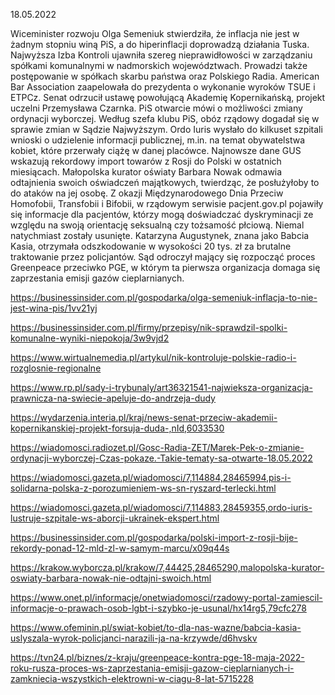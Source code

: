 18.05.2022

Wiceminister rozwoju Olga Semeniuk stwierdziła, że inflacja nie jest w żadnym stopniu winą PiS, a do hiperinflacji doprowadzą działania Tuska. Najwyższa Izba Kontroli ujawniła szereg nieprawidłowości w zarządzaniu spółkami komunalnymi w nadmorskich województwach. Prowadzi także postępowanie w spółkach skarbu państwa oraz Polskiego Radia. American Bar Association zaapelowała do prezydenta o wykonanie wyroków TSUE i ETPCz. Senat odrzucił ustawę powołującą Akademię Kopernikańską, projekt uczelni Przemysława Czarnka. PiS otwarcie mówi o możliwości zmiany ordynacji wyborczej. Według szefa klubu PiS, obóz rządowy dogadał się w sprawie zmian w Sądzie Najwyższym. Ordo Iuris wysłało do kilkuset szpitali wnioski o udzielenie informacji publicznej, m.in. na temat obywatelstwa kobiet, które przerwały ciążę w danej placówce. Najnowsze dane GUS wskazują rekordowy import towarów z Rosji do Polski w ostatnich miesiącach. Małopolska kurator oświaty Barbara Nowak odmawia odtajnienia swoich oświadczeń majątkowych, twierdząc, że posłużyłoby to do ataków na jej osobę. Z okazji Międzynarodowego Dnia Przeciw Homofobii, Transfobii i Bifobii, w rządowym serwisie pacjent.gov.pl pojawiły się informacje dla pacjentów, którzy mogą doświadczać dyskryminacji ze względu na swoją orientację seksualną czy tożsamość płciową. Niemal natychmiast zostały usunięte. Katarzyna Augustynek, znana jako Babcia Kasia, otrzymała odszkodowanie w wysokości 20 tys. zł za brutalne traktowanie przez policjantów. Sąd odroczył mający się rozpocząć proces Greenpeace przeciwko PGE, w którym ta pierwsza organizacja domaga się zaprzestania emisji gazów cieplarnianych.

https://businessinsider.com.pl/gospodarka/olga-semeniuk-inflacja-to-nie-jest-wina-pis/1vv21yj

https://businessinsider.com.pl/firmy/przepisy/nik-sprawdzil-spolki-komunalne-wyniki-niepokoja/3w9vjd2

https://www.wirtualnemedia.pl/artykul/nik-kontroluje-polskie-radio-i-rozglosnie-regionalne

https://www.rp.pl/sady-i-trybunaly/art36321541-najwieksza-organizacja-prawnicza-na-swiecie-apeluje-do-andrzeja-dudy

https://wydarzenia.interia.pl/kraj/news-senat-przeciw-akademii-kopernikanskiej-projekt-forsuja-duda-,nId,6033530

https://wiadomosci.radiozet.pl/Gosc-Radia-ZET/Marek-Pek-o-zmianie-ordynacji-wyborczej-Czas-pokaze.-Takie-tematy-sa-otwarte-18.05.2022

https://wiadomosci.gazeta.pl/wiadomosci/7,114884,28465994,pis-i-solidarna-polska-z-porozumieniem-ws-sn-ryszard-terlecki.html

https://wiadomosci.gazeta.pl/wiadomosci/7,114883,28459355,ordo-iuris-lustruje-szpitale-ws-aborcji-ukrainek-ekspert.html

https://businessinsider.com.pl/gospodarka/polski-import-z-rosji-bije-rekordy-ponad-12-mld-zl-w-samym-marcu/x09q44s

https://krakow.wyborcza.pl/krakow/7,44425,28465290,malopolska-kurator-oswiaty-barbara-nowak-nie-odtajni-swoich.html

https://www.onet.pl/informacje/onetwiadomosci/rzadowy-portal-zamiescil-informacje-o-prawach-osob-lgbt-i-szybko-je-usunal/hx14rg5,79cfc278

https://www.ofeminin.pl/swiat-kobiet/to-dla-nas-wazne/babcia-kasia-uslyszala-wyrok-policjanci-narazili-ja-na-krzywde/d6hvskv

https://tvn24.pl/biznes/z-kraju/greenpeace-kontra-pge-18-maja-2022-roku-rusza-proces-ws-zaprzestania-emisji-gazow-cieplarnianych-i-zamkniecia-wszystkich-elektrowni-w-ciagu-8-lat-5715228